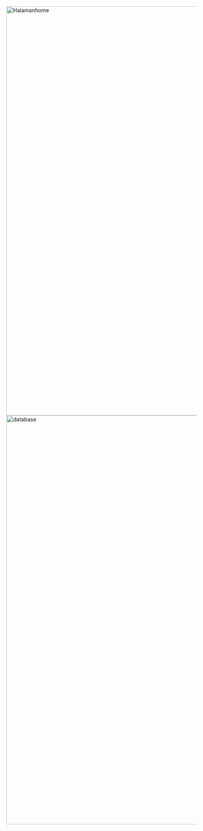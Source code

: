 <img width="1920" height="1080" alt="Halamanhome" src="https://github.com/user-attachments/assets/937f9c60-c042-4516-987b-d0c7a62cd137" />
<img width="1920" height="1080" alt="database" src="https://github.com/user-attachments/assets/e8471317-ee64-4904-a942-f3a368ce6c40" />
